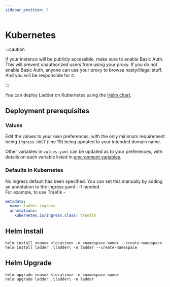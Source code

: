 ```yaml
---
sidebar_position: 3
---
```


# Kubernetes

:::caution

If your instance will be publicly accessible, make sure to enable Basic Auth. This will prevent unauthorized users from using your proxy. If you do not enable Basic Auth, anyone can use your proxy to browse nasty/illegal stuff. And you will be responsible for it.

:::

You can deploy Ladder on Kubernetes using the [Helm chart](https://github.com/everywall/ladder/tree/main/helm-chart).

## Deployment prerequisites

### Values

Edit the values to your own preferences, with the only minimum requirement being `ingress.HOST` (line 19) being updated to your intended domain name.

Other variables in `values.yaml` can be updated as to your preferences, with details on each variable listed in [environment variables](environment-variables.md).

### Defaults in Kubernetes

No ingress default has been specified.
You can set this manually by adding an annotation to the ingress.yaml - if needed.  
For example, to use Traefik -

```yaml
metadata:
  name: ladder-ingress
  annotations:
    kubernetes.io/ingress.class: traefik
```

## Helm Install

`helm install <name> <location> -n <namespace-name> --create-namespace`  
`helm install ladder .\ladder\ -n ladder --create-namespace`

## Helm Upgrade

`helm upgrade <name> <location> -n <namespace-name>`  
`helm upgrade ladder .\ladder\ -n ladder`
